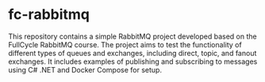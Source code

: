 # fc-rabbitmq
This repository contains a simple RabbitMQ project developed based on the FullCycle RabbitMQ course. The project aims to test the functionality of different types of queues and exchanges, including direct, topic, and fanout exchanges. It includes examples of publishing and subscribing to messages using C# .NET and Docker Compose for setup.

